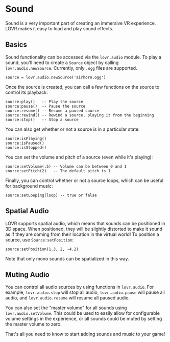 <!--
category: guide
-->

Sound
===

Sound is a very important part of creating an immersive VR experience.  LÖVR makes it easy to load
and play sound effects.

Basics
---

Sound functionality can be accessed via the `lovr.audio` module.  To play a sound, you'll need to
create a `Source` object by calling `lovr.audio.newSource`.  Currently, only `.ogg` files are
supported.

```
source = lovr.audio.newSource('airhorn.ogg')
```

Once the source is created, you can call a few functions on the source to control its playback:

```
source:play()   -- Play the source
source:pause()  -- Pause the source
source:resume() -- Resume a paused source
source:rewind() -- Rewind a source, playing it from the beginning
source:stop()   -- Stop a source
```

You can also get whether or not a source is in a particular state:

```
source:isPlaying()
source:isPaused()
source:isStopped()
```

You can set the volume and pitch of a source (even while it's playing):

```
source:setVolume(.5) -- Volume can be between 0 and 1
source:setPitch(2)   -- The default pitch is 1
```

Finally, you can control whether or not a source loops, which can be useful for background music:

```
source:setLooping(loop) -- true or false
```

Spatial Audio
---

LÖVR supports spatial audio, which means that sounds can be positioned in 3D space.  When
positioned, they will be slightly distorted to make it sound as if they are coming from their
location in the virtual world!  To position a source, use `Source:setPosition`:

```
source:setPosition(1.3, 2, -4.2)
```

Note that only mono sounds can be spatialized in this way.

Muting Audio
---

You can control all audio sources by using functions in `lovr.audio`.  For example,
`lovr.audio.stop` will stop all audio, `lovr.audio.pause` will pause all audio, and
`lovr.audio.resume` will resume all paused audio.

You can also set the "master volume" for all sounds using `lovr.audio.setVolume`.  This could be
used to easily allow for configurable volume settings in the experience, or all sounds could be
muted by setting the master volume to zero.

That's all you need to know to start adding sounds and music to your game!
